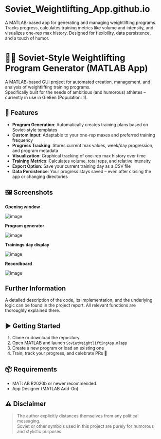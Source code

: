 # Soviet_Weightlifting_App.github.io
A MATLAB-based app for generating and managing weightlifting programs. Tracks progress, calculates training metrics like volume and intensity, and visualizes one-rep max history. Designed for flexibility, data persistence, and a touch of humor.


# 🏋️‍♂️ Soviet-Style Weightlifting Program Generator (MATLAB App)

A MATLAB-based GUI project for automated creation, management, and analysis of weightlifting training programs.  
Specifically built for the needs of ambitious (and humorous) athletes – currently in use in Gießen (Population: 1).


## 🔧 Features

- **Program Generation**: Automatically creates training plans based on Soviet-style templates  
- **Custom Input**: Adaptable to your one-rep maxes and preferred training frequency  
- **Progress Tracking**: Stores current max values, week/day progression, and program metadata  
- **Visualization**: Graphical tracking of one-rep max history over time  
- **Training Metrics**: Calculates volume, total reps, and relative intensity  
- **Export Option**: Save your current training day as a CSV file  
- **Data Persistence**: Your progress stays saved – even after closing the app or changing directories  


## 🖼️ Screenshots

**Opening window**

![image](https://github.com/user-attachments/assets/edc83622-e9f7-4715-ba9a-63816cf17185)


**Program generator**

![image](https://github.com/user-attachments/assets/3d4b8c52-0fd7-45d7-97eb-ef4d042f002c)



**Trainings day display**

![image](https://github.com/user-attachments/assets/cbeb79cb-a4b3-4e3c-a105-31f74588262f)


**Recordboard**

![image](https://github.com/user-attachments/assets/c055b458-f1db-4f13-b24e-72dc5cf3060f)


## Further Information
A detailed description of the code, its implementation, and the underlying logic can be found in the project report. All relevant functions are thoroughly explained there.


## ▶️ Getting Started

1. Clone or download the repository  
2. Open MATLAB and launch `SovietWeightliftingApp.mlapp`  
3. Create a new program or load an existing one  
4. Train, track your progress, and celebrate PRs 💪


## 📦 Requirements

- MATLAB R2020b or newer recommended  
- App Designer (MATLAB Add-On)


## ⚠️ Disclaimer

> The author explicitly distances themselves from any political messaging.  
> Soviet or other symbols used in this project are purely for humorous and stylistic purposes.
